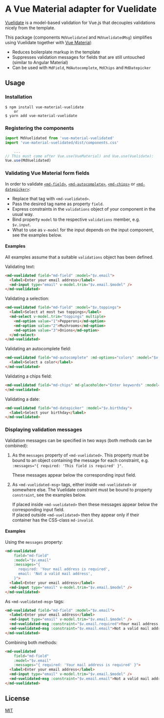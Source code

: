 # A Vue Material adapter for Vuelidate


[Vuelidate](https://vuelidate.js.org/) is a model-based validation for Vue.js
that decouples validations nicely from the template.

This package (components `MdVuelidated` and `MdVuelidatedMsg`) simplifies
using Vuelidate together with [Vue Material](https://vuematerial.io/):

+   Reduces boilerplate markup in the template
+   Suppresses validation messages for fields that are still untouched (similar to 
    Angular Material)
+   Can be used with `MdField`, `MdAutocomplete`, `MdChips` and `MdDatepicker`


## Usage

### Installation

```shell script
$ npm install vue-material-vuelidate
    or
$ yarn add vue-material-vuelidate
```


### Registering the components

```javascript 1.8
import MdVuelidated from 'vue-material-vuelidated'
import 'vue-material-vuelidated/dist/components.css'

    ...
// This must come after Vue.use(VueMaterial) and Vue.use(Vuelidate):
Vue.use(MdVuelidated)
```


### Validating Vue Material form fields

In order to validate
[`<md-field>`](https://vuematerial.io/components/input),
[`<md-autocomplete>`](https://vuematerial.io/components/autocomplete),
[`<md-chips>`](https://vuematerial.io/components/chips) or
[`<md-datepicker>`](https://vuematerial.io/components/datepicker):

+   Replace that tag with `<md-vuelidated>`.
+   Pass the desired tag name as property `field`.
+   Express constraints in the `validations` object of your component in the usual way.
+   Bind property `model` to the respective `validations` member, e.g. `$v.input`.
+   What to use as `v-model` for the input depends on the input component, see the examples
    below.


#### Examples

All examples assume that a suitable `validations` object has been defined.

Validating text:

```html
<md-vuelidated field="md-field" :model="$v.email">
  <label>Enter your email address</label>
  <md-input type="email" v-model.trim="$v.email.$model" />
</md-vuelidated>
```

Validating a selection:

```html
<md-vuelidated field="md-field" :model="$v.toppings">
  <label>Select at most two toppings</label>
  <md-select v-model.trim="toppings" multiple>
    <md-option value="1">Pepperoni</md-option>
    <md-option value="2">Mushrooms</md-option>
    <md-option value="3">Onions</md-option>
  </md-select>
</md-vuelidated>
```

Validating an autocomplete field:

```html
<md-vuelidated field="md-autocomplete" :md-options="colors" :model="$v.color">
  <label>Select a color</label>
</md-vuelidated>
```

Validating a chips field:

```html
<md-vuelidated field="md-chips" md-placeholder="Enter keywords" :model="$v.keywords">
</md-vuelidated>
```

Validating a date:

```html
<md-vuelidated field="md-datepicker" :model="$v.birthday">
  <label>Select your birthday</label>
</md-vuelidated>
```


### Displaying validation messages

Validation messages can be specified in two ways (both methods can be combined):

1.  As the `messages` property of `<md-vuelidated>`.
    This property must be bound to an object containing the message for each constraint,
    e.g. `:messages="{ required: 'This field is required' }"`.
    
    These messages appear below the corresponding input field.

1.  As `<md-vuelidated-msg>` tags, either inside `<md-vuelidated>` or somewhere else.
    The Vuelidate constraint must be bound to property `constraint`, see the examples below.
    
    If placed inside `<md-vuelidated>` then these messages appear below the corresponding
    input field.  
    If placed outside `<md-vuelidated>` then they appear only if their container
    has the CSS-class `md-invalid`.


#### Examples

Using the `messages` property:

```html
<md-vuelidated
    field="md-field" 
    :model="$v.email"
    :messages="{ 
      required: 'Your mail address is required',
      email: 'Not a valid mail address',
    }">
  <label>Enter your email address</label>
  <md-input type="email" v-model.trim="$v.email.$model" />
</md-vuelidated>
```

As `<md-vuelidated-msg>` tags:

```html
<md-vuelidated field="md-field" :model="$v.email">
  <label>Enter your email address</label>
  <md-input type="email" v-model.trim="$v.email.$model" />
  <md-vuelidated-msg :constraint="$v.email.required">Your mail address is required</md-vuelidated-msg>
  <md-vuelidated-msg :constraint="$v.email.email">Not a valid mail address</md-vuelidated-msg>
</md-vuelidated>
```

Combining both methods:

```html
<md-vuelidated
    field="md-field" 
    :model="$v.email"
    :messages="{ required: 'Your mail address is required' }">
  <label>Enter your email address</label>
  <md-input type="email" v-model.trim="$v.email.$model" />
  <md-vuelidated-msg :constraint="$v.email.email">Not a valid mail address</md-vuelidated-msg>
</md-vuelidated>
```


## License

[MIT](http://opensource.org/licenses/MIT)

